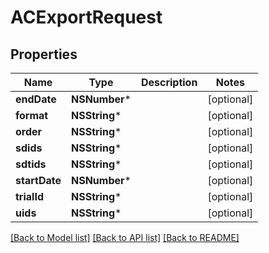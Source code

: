 # ACExportRequest

## Properties
Name | Type | Description | Notes
------------ | ------------- | ------------- | -------------
**endDate** | **NSNumber*** |  | [optional] 
**format** | **NSString*** |  | [optional] 
**order** | **NSString*** |  | [optional] 
**sdids** | **NSString*** |  | [optional] 
**sdtids** | **NSString*** |  | [optional] 
**startDate** | **NSNumber*** |  | [optional] 
**trialId** | **NSString*** |  | [optional] 
**uids** | **NSString*** |  | [optional] 

[[Back to Model list]](../README.md#documentation-for-models) [[Back to API list]](../README.md#documentation-for-api-endpoints) [[Back to README]](../README.md)


